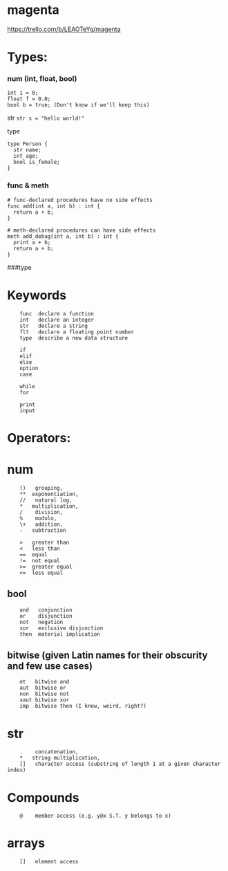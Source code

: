 # magenta
https://trello.com/b/LEAOTeYg/magenta

# Types:

### num (int, float, bool)
  ```
  int i = 0;
  float f = 0.0;
  bool b = true; (Don't know if we'll keep this)
  ```
  
  str
  `str s = "hello world!"`
  
  type
  ```
  type Person {
    str name;
    int age;
    bool is_female;
  }
  
  ```
  
  
### func & meth
  ```
  # func-declared procedures have no side effects
  func add(int a, int b) : int {
    return a + b;
  }
  
  # meth-declared procedures can have side effects
  meth add_debug(int a, int b) : int {
    print a + b;
    return a + b;
  }
  
```

###type
  

# Keywords
```
	func  declare a function
    int   declare an integer
    str   declare a string
    flt   declare a floating point number
    type  describe a new data structure
    
    if
    elif
    else
    option
    case
    
    while
    for
    
    print
    input
```


# Operators:
  
# num
```
    ()   grouping,
    **  exponentiation,
    //   natural log,
    *   multiplication,
    /    division,
    %    modulo,
    \+   addition,
    -   subtraction
    
    >   greater than
    <   less than
    ==  equal
    !=  not equal
    >=  greater equal
    <=  less equal
```
 
## bool
```
    and   conjunction
    or    disjunction
    not   negation
    xor   exclusive disjunction
    then  material implication
```

## bitwise (given Latin names for their obscurity and few use cases)
```
    et   bitwise and
    aut  bitwise or
    non  bitwise not
    xaut bitwise xor
    imp  bitwise then (I know, weird, right?)
```

# str
```
    .    concatenation,
    *   string multiplication,
    []   character access (substring of length 1 at a given character index)
```

# Compounds
```
    @    member access (e.g. y@x S.T. y belongs to x)
```
 
# arrays
```
    []   element access
```
